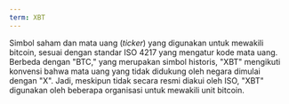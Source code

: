 ```yaml
---
term: XBT
---
```


Simbol saham dan mata uang (*ticker*) yang digunakan untuk mewakili bitcoin, sesuai dengan standar ISO 4217 yang mengatur kode mata uang. Berbeda dengan "BTC," yang merupakan simbol historis, "XBT" mengikuti konvensi bahwa mata uang yang tidak didukung oleh negara dimulai dengan "X". Jadi, meskipun tidak secara resmi diakui oleh ISO, "XBT" digunakan oleh beberapa organisasi untuk mewakili unit bitcoin.